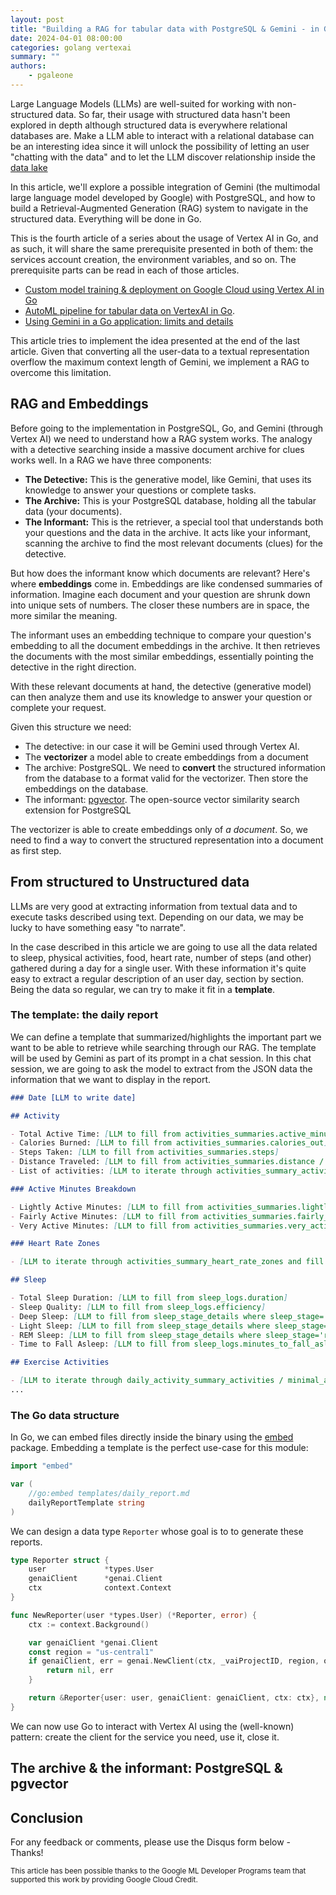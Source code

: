 ```yaml
---
layout: post
title: "Building a RAG for tabular data with PostgreSQL & Gemini - in Go"
date: 2024-04-01 08:00:00
categories: golang vertexai
summary: ""
authors:
    - pgaleone
---
```


Large Language Models (LLMs) are well-suited for working with non-structured data. So far, their usage with structured data hasn't been explored in depth although structured data is everywhere relational databases are. Make a LLM able to interact with a relational database can be an interesting idea since it will unlock the possibility of letting an user "chatting with the data" and to let the LLM discover relationship inside the [data lake](https://cloud.google.com/learn/what-is-a-data-lake)

In this article, we'll explore a possible integration of Gemini (the multimodal large language model developed by Google) with PostgreSQL, and how to build a Retrieval-Augmented Generation (RAG) system to navigate in the structured data. Everything will be done in Go.

This is the fourth article of a series about the usage of Vertex AI in Go, and as such, it will share the same prerequisite presented in both of them: the services account creation, the environment variables, and so on. The prerequisite parts can be read in each of those articles.

- [Custom model training & deployment on Google Cloud using Vertex AI in Go](/golang/vertexai/2023/08/27/vertex-ai-custom-training-go-golang/)
- [AutoML pipeline for tabular data on VertexAI in Go](/golang/vertexai/2023/06/14/automl-pipeline-tabular-data-vertexai-go-golang/).
- [Using Gemini in a Go application: limits and details](/golang/vertexai/2024/02/26/gemini-go-limits-details/)

This article tries to implement the idea presented at the end of the last article. Given that converting all the user-data to a textual representation overflow the maximum context length of Gemini, we implement a RAG to overcome this limitation.

## RAG and Embeddings

Before going to the implementation in PostgreSQL, Go, and Gemini (through Vertex AI) we need to understand how a RAG system works. The analogy with a detective searching inside a  massive document archive for clues works well. In a RAG we have three components:

- **The Detective:** This is the generative model, like Gemini, that uses its knowledge to answer your questions or complete tasks.
- **The Archive:** This is your PostgreSQL database, holding all the tabular data (your documents).
- **The Informant:** This is the retriever, a special tool that understands both your questions and the data in the archive. It acts like your informant, scanning the archive to find the most relevant documents (clues) for the detective.

But how does the informant know which documents are relevant? Here's where **embeddings** come in. Embeddings are like condensed summaries of information. Imagine each document and your question are shrunk down into unique sets of numbers. The closer these numbers are in space, the more similar the meaning.

The informant uses an embedding technique to compare your question's embedding to all the document embeddings in the archive. It then retrieves the documents with the most similar embeddings, essentially pointing the detective in the right direction.

With these relevant documents at hand, the detective (generative model) can then analyze them and use its knowledge to answer your question or complete your request.

Given this structure we need:

- The detective: in our case it will be Gemini used through Vertex AI.
- The **vectorizer** a model able to create embeddings from a document
- The archive: PostgreSQL. We need to **convert** the structured information from the database to a format valid for the vectorizer. Then store the embeddings on the database.
- The informant: [pgvector](https://github.com/pgvector/pgvector). The open-source vector similarity search extension for PostgreSQL

The vectorizer is able to create embeddings only of *a document*. So, we need to find a way to convert the structured representation into a document as first step.

## From structured to Unstructured data

LLMs are very good at extracting information from textual data and to execute tasks described using text. Depending on our data, we may be lucky to have something easy "to narrate".

In the case described in this article we are going to use all the data related to sleep, physical activities, food, heart rate, number of steps (and other) gathered during a day for a single user. With these information it's quite easy to extract a regular description of an user day, section by section. Being the data so regular, we can try to make it fit in a **template**.

### The template: the daily report

We can define a template that summarized/highlights the important part we want to be able to retrieve while searching through our RAG. The template will be used by Gemini as part of its prompt in a chat session. In this chat session, we are going to ask the model to extract from the JSON data the information that we want to display in the report.

```markdown
### Date [LLM to write date]

## Activity

- Total Active Time: [LLM to fill from activities_summaries.active_minutes]
- Calories Burned: [LLM to fill from activities_summaries.calories_out]
- Steps Taken: [LLM to fill from activities_summaries.steps]
- Distance Traveled: [LLM to fill from activities_summaries.distance / activities_summary_distances.distance]
- List of activities: [LLM to iterate through activities_summary_activities and fill name, duration, calories burned]

### Active Minutes Breakdown

- Lightly Active Minutes: [LLM to fill from activities_summaries.lightly_active_minutes]
- Fairly Active Minutes: [LLM to fill from activities_summaries.fairly_active_minutes]
- Very Active Minutes: [LLM to fill from activities_summaries.very_active_minutes]

### Heart Rate Zones

- [LLM to iterate through activities_summary_heart_rate_zones and fill from heart_rate_zones (zone name, minutes)]

## Sleep

- Total Sleep Duration: [LLM to fill from sleep_logs.duration]
- Sleep Quality: [LLM to fill from sleep_logs.efficiency]
- Deep Sleep: [LLM to fill from sleep_stage_details where sleep_stage='deep sleep'] (minutes)
- Light Sleep: [LLM to fill from sleep_stage_details where sleep_stage='light sleep'] (minutes)
- REM Sleep: [LLM to fill from sleep_stage_details where sleep_stage='rem sleep'] (minutes)
- Time to Fall Asleep: [LLM to fill from sleep_logs.minutes_to_fall_asleep]

## Exercise Activities

- [LLM to iterate through daily_activity_summary_activities / minimal_activities and fill name, duration, calories burned (from activity_logs)]
...
```

### The Go data structure

In Go, we can embed files directly inside the binary using the [embed](https://pkg.go.dev/embed) package. Embedding a template is the perfect use-case for this module:

```go
import "embed"

var (
	//go:embed templates/daily_report.md
	dailyReportTemplate string
)
```

We can design a data type `Reporter` whose goal is to to generate these reports.

```go
type Reporter struct {
	user             *types.User
	genaiClient      *genai.Client
	ctx              context.Context
}

func NewReporter(user *types.User) (*Reporter, error) {
	ctx := context.Background()

	var genaiClient *genai.Client
	const region = "us-central1"
	if genaiClient, err = genai.NewClient(ctx, _vaiProjectID, region, option.WithCredentialsFile(_vaiServiceAccountKey)); err != nil {
		return nil, err
	}

	return &Reporter{user: user, genaiClient: genaiClient, ctx: ctx}, nil
}
```

We can now use Go to interact with Vertex AI using the (well-known) pattern: create the client for the service you need, use it, close it.


## The archive & the informant: PostgreSQL & pgvector



## Conclusion

For any feedback or comments, please use the Disqus form below - Thanks!

<small>
This article has been possible thanks to the Google ML Developer Programs team that supported this work by providing Google Cloud Credit.
</small>
